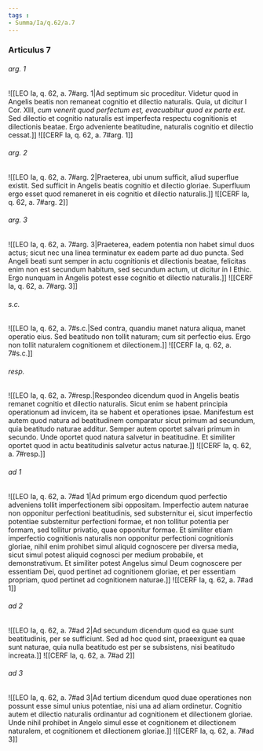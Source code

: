 ```yaml
---
tags : 
- Summa/Ia/q.62/a.7
---
```


### Articulus 7

###### arg. 1
![[LEO Ia, q. 62, a. 7#arg. 1|Ad septimum sic proceditur. Videtur quod in Angelis beatis non remaneat cognitio et dilectio naturalis. Quia, ut dicitur I Cor. XIII, *cum venerit quod perfectum est, evacuabitur quod ex parte est*. Sed dilectio et cognitio naturalis est imperfecta respectu cognitionis et dilectionis beatae. Ergo adveniente beatitudine, naturalis cognitio et dilectio cessat.]]
![[CERF Ia, q. 62, a. 7#arg. 1]]

###### arg. 2
![[LEO Ia, q. 62, a. 7#arg. 2|Praeterea, ubi unum sufficit, aliud superflue existit. Sed sufficit in Angelis beatis cognitio et dilectio gloriae. Superfluum ergo esset quod remaneret in eis cognitio et dilectio naturalis.]]
![[CERF Ia, q. 62, a. 7#arg. 2]]

###### arg. 3
![[LEO Ia, q. 62, a. 7#arg. 3|Praeterea, eadem potentia non habet simul duos actus; sicut nec una linea terminatur ex eadem parte ad duo puncta. Sed Angeli beati sunt semper in actu cognitionis et dilectionis beatae, felicitas enim non est secundum habitum, sed secundum actum, ut dicitur in I Ethic. Ergo nunquam in Angelis potest esse cognitio et dilectio naturalis.]]
![[CERF Ia, q. 62, a. 7#arg. 3]]

###### s.c.
![[LEO Ia, q. 62, a. 7#s.c.|Sed contra, quandiu manet natura aliqua, manet operatio eius. Sed beatitudo non tollit naturam; cum sit perfectio eius. Ergo non tollit naturalem cognitionem et dilectionem.]]
![[CERF Ia, q. 62, a. 7#s.c.]]

###### resp.
![[LEO Ia, q. 62, a. 7#resp.|Respondeo dicendum quod in Angelis beatis remanet cognitio et dilectio naturalis. Sicut enim se habent principia operationum ad invicem, ita se habent et operationes ipsae. Manifestum est autem quod natura ad beatitudinem comparatur sicut primum ad secundum, quia beatitudo naturae additur. Semper autem oportet salvari primum in secundo. Unde oportet quod natura salvetur in beatitudine. Et similiter oportet quod in actu beatitudinis salvetur actus naturae.]]
![[CERF Ia, q. 62, a. 7#resp.]]

###### ad 1
![[LEO Ia, q. 62, a. 7#ad 1|Ad primum ergo dicendum quod perfectio adveniens tollit imperfectionem sibi oppositam. Imperfectio autem naturae non opponitur perfectioni beatitudinis, sed substernitur ei, sicut imperfectio potentiae substernitur perfectioni formae, et non tollitur potentia per formam, sed tollitur privatio, quae opponitur formae. Et similiter etiam imperfectio cognitionis naturalis non opponitur perfectioni cognitionis gloriae, nihil enim prohibet simul aliquid cognoscere per diversa media, sicut simul potest aliquid cognosci per medium probabile, et demonstrativum. Et similiter potest Angelus simul Deum cognoscere per essentiam Dei, quod pertinet ad cognitionem gloriae, et per essentiam propriam, quod pertinet ad cognitionem naturae.]]
![[CERF Ia, q. 62, a. 7#ad 1]]

###### ad 2
![[LEO Ia, q. 62, a. 7#ad 2|Ad secundum dicendum quod ea quae sunt beatitudinis, per se sufficiunt. Sed ad hoc quod sint, praeexigunt ea quae sunt naturae, quia nulla beatitudo est per se subsistens, nisi beatitudo increata.]]
![[CERF Ia, q. 62, a. 7#ad 2]]

###### ad 3
![[LEO Ia, q. 62, a. 7#ad 3|Ad tertium dicendum quod duae operationes non possunt esse simul unius potentiae, nisi una ad aliam ordinetur. Cognitio autem et dilectio naturalis ordinantur ad cognitionem et dilectionem gloriae. Unde nihil prohibet in Angelo simul esse et cognitionem et dilectionem naturalem, et cognitionem et dilectionem gloriae.]]
![[CERF Ia, q. 62, a. 7#ad 3]]

